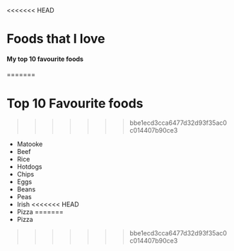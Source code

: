 <<<<<<< HEAD
# Foods that I love
#### My top 10 favourite foods
=======
# Top 10 Favourite foods

>>>>>>> bbe1ecd3cca6477d32d93f35ac0c014407b90ce3
- Matooke
- Beef
- Rice
- Hotdogs
- Chips
- Eggs
- Beans
- Peas
- Irish
<<<<<<< HEAD
- Pizza
=======
- Pizza
>>>>>>> bbe1ecd3cca6477d32d93f35ac0c014407b90ce3
